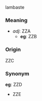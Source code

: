 lambaste
### Meaning
+ _adj_: ZZA
    + __eg__: ZZB

### Origin

ZZC

### Synonym

__eg__: ZZD

+ ZZE


